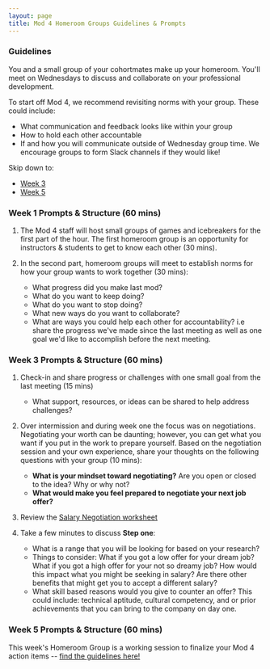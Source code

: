 ```yaml
---
layout: page
title: Mod 4 Homeroom Groups Guidelines & Prompts
---
```


### Guidelines
You and a small group of your cohortmates make up your homeroom. You'll meet on Wednesdays to discuss and collaborate on your professional development.

To start off Mod 4, we recommend revisiting norms with your group. These could include:

* What communication and feedback looks like within your group
* How to hold each other accountable
* If and how you will communicate outside of Wednesday group time. We encourage groups to form Slack channels if they would like!

Skip down to:
* [Week 3](#week-3)
* [Week 5](#week-5)

### Week 1 Prompts & Structure (60 mins)
1. The Mod 4 staff will host small groups of games and icebreakers for the first part of the hour. The first homeroom group is an opportunity for instructors & students to get to know each other (30 mins). 
2. In the second part, homeroom groups will meet to establish norms for how your group wants to work together (30 mins):

   * What progress did you make last mod?
   * What do you want to keep doing?
   * What do you want to stop doing?
   * What new ways do you want to collaborate?
   * What are ways you could help each other for accountability? i.e share the progress we've made since the last meeting as well as one goal we'd like to accomplish before the next meeting.

### Week 3 Prompts & Structure (60 mins) <a name="week-3"></a>
1. Check-in and share progress or challenges with one small goal from the last meeting (15 mins) 
    * What support, resources, or ideas can be shared to help address challenges? 
    
2. Over intermission and during week one the focus was on negotiations. Negotiating your worth can be daunting; however, you can get what you want if you put in the work to prepare yourself. Based on the negotiation session and your own experience, share your thoughts on the following questions with your group (10 mins):

   * **What is your mindset toward negotiating?** Are you open or closed to the idea? Why or why not? 
   * **What would make you feel prepared to negotiate your next job offer?** 

3. Review the [Salary Negotiation worksheet](https://docs.google.com/document/d/17s-KWuoPFECqIFbp64wlG3P9bUbrQRTXha7tLnXU788/edit)

4. Take a few minutes to discuss **Step one**: 
   * What is a range that you will be looking for based on your research? 
   * Things to consider: What if you got a low offer for your dream job? What if you got a high offer for your not so dreamy job? How would this impact what you might be seeking in salary? Are there other benefits that might get you to accept a different salary?
   * What skill based reasons would you give to counter an offer?  This could include: technical aptitude, cultural competency, and or prior achievements that you can bring to the company on day one. 

### Week 5 Prompts & Structure (60 mins) <a name="week-5"></a>
This week's Homeroom Group is a working session to finalize your Mod 4 action items -- [find the guidelines here!](/module_four/week5_working_group)


